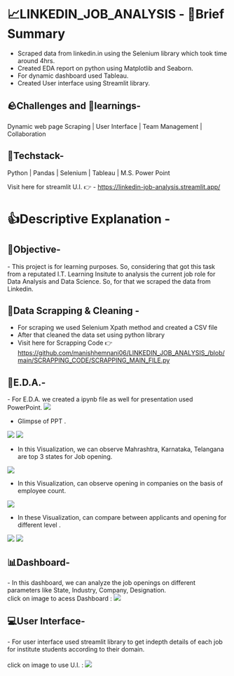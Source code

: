 <h1>
 📈LINKEDIN_JOB_ANALYSIS - 📑Brief Summary
</h1>

- Scraped data from linkedin.in using the Selenium library which took time around 4hrs.
- Created EDA report on python using Matplotlib and Seaborn.
- For dynamic dashboard used Tableau.
- Created User interface using Streamlit library.

<h2>
 🪨Challenges and 🧠learnings-
</h2>
Dynamic web page Scraping | User Interface | Team Management | Collaboration

<h2>
 🤖Techstack-
</h2>
Python | Pandas | Selenium | Tableau | M.S. Power Point

Visit here for streamlit U.I. 👉 - https://linkedin-job-analysis.streamlit.app/

<h1>
 👍Descriptive Explanation - 
</h1>

<h2> 
  🥅Objective-
</h2>
- This project is for learning purposes. So, considering that got this task from a reputated I.T. Learning Insitute to analysis the current job role for Data Analysis and Data Science. So, for that we scraped the data from Linkedin.


<h2> 
  🔡Data Scrapping & Cleaning -
</h2>

- For scraping we used Selenium Xpath method and created a CSV file 
- After that cleaned the data set using python library
- Visit here for Scrapping Code 👉 
https://github.com/manishhemnani06/LINKEDIN_JOB_ANALYSIS_/blob/main/SCRAPPING_CODE/SCRAPPING_MAIN_FILE.py


<h2> 
  📑E.D.A.-
</h2>
- For E.D.A. we created a ipynb file as well for presentation used PowerPoint.
<img src="https://github.com/manishhemnani06/LINKEDIN_JOB_ANALYSIS_/blob/main/9PMXfD7gsi.png">

-  Glimpse of PPT . 
<img src="https://github.com/manishhemnani06/LINKEDIN_JOB_ANALYSIS_/blob/main/2Ogo4ixv1f.png">


<img src="https://github.com/manishhemnani06/LINKEDIN_JOB_ANALYSIS_/blob/main/fsoN5Zs8BU.png">

- In this Visualization, we can observe Mahrashtra, Karnataka, Telangana are top 3 states for Job opening. 
<img src="https://github.com/manishhemnani06/LINKEDIN_JOB_ANALYSIS_/blob/main/ips60X7oNG.png">

- In this Visualization, can observe opening in companies on the basis of employee count. 
<img src="https://github.com/manishhemnani06/LINKEDIN_JOB_ANALYSIS_/blob/main/qwspBbilMc.png">

- In these Visualization, can compare between applicants and opening for different level . 
<img src="https://github.com/manishhemnani06/LINKEDIN_JOB_ANALYSIS_/blob/main/BEkuwbbN6d.png">
<img src="https://github.com/manishhemnani06/LINKEDIN_JOB_ANALYSIS_/blob/main/fTyCffHcgL.png">

<h2> 
  📊Dashboard-
</h2>
- In this dashboard, we can analyze the job openings on different parameters like State, Industry, Company, Designation.
<br>
click on image to acess Dashboard :
<a href="https://public.tableau.com/app/profile/manish.hemnani/viz/LINKEDIN_JOB_ANALYTICS/ANALYTICSDASHBOARD">
<img src="https://github.com/manishhemnani06/LINKEDIN_JOB_ANALYSIS_/blob/main/079OfHMugI.png">
</a>

<h2> 
  💻User Interface-
</h2>
- For user interface used streamlit library to get indepth details of each job for institute students according to their domain.
<br>
<br>
click on image to use U.I. :
<a href="https://linkedin-job-analysis.streamlit.app/">
<img src="https://github.com/manishhemnani06/LINKEDIN_JOB_ANALYSIS_/blob/main/J8YXvva95F.png">
</a>











